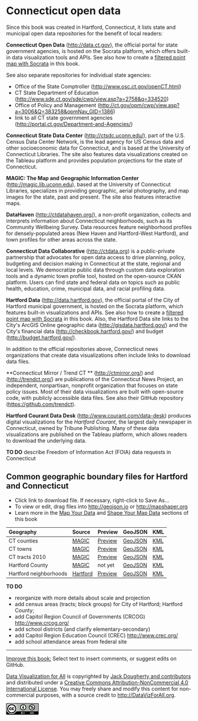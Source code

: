 # Connecticut open data

Since this book was created in Hartford, Connecticut, it lists state and municipal open data repositories for the benefit of local readers:

**Connecticut Open Data** (http://data.ct.gov), the official portal for state government agencies, is hosted on the Socrata platform, which offers built-in data visualization tools and APIs. See also how to create a [filtered point map with Socrata](../../map/socrata/index.html) in this book.

See also separate repositories for individual state agencies:
- Office of the State Comptroller (http://www.osc.ct.gov/openCT.html)
- CT State Department of Education (http://www.sde.ct.gov/sde/cwp/view.asp?a=2758&q=334520)
- Office of Policy and Management (http://ct.gov/opm/cwp/view.asp?a=3006&Q=383258&opmNav_GID=1386)
- link to all CT state government agencies (http://portal.ct.gov/Department-and-Agencies/)

**Connecticut State Data Center** (http://ctsdc.uconn.edu/), part of the U.S. Census Data Center Network, is the lead agency for US Census data and other socioeconomic data for Connecticut, and is based at the University of Connecticut Libraries. The site also features data visualizations created on the Tableau platform and provides population projections for the state of Connecticut.

**MAGIC: The Map and Geographic Information Center** (http://magic.lib.uconn.edu), based at the University of Connecticut Libraries, specializes in providing geographic, aerial photography, and map images for the state, past and present. The site also features interactive maps.

**DataHaven** (http://ctdatahaven.org/), a non-profit organization, collects and interprets information about Connecticut neighborhoods, such as its Community Wellbeing Survey. Data resources feature neighborhood profiles for densely-populated areas (New Haven and Hartford-West Hartford), and town profiles for other areas across the state.

**Connecticut Data Collaborative** (http://ctdata.org) is a public-private partnership that advocates for open data access to drive planning, policy, budgeting and decision making in Connecticut at the state, regional and local levels. We democratize public data through custom data exploration tools and a dynamic town profile tool, hosted on the open-source CKAN platform. Users can find state and federal data on topics such as public health, education, crime, municipal data, and racial profiling data.

**Hartford Data** (http://data.hartford.gov), the official portal of the City of Hartford municipal government, is hosted on the Socrata platform, which features built-in visualizations and APIs. See also how to create a [filtered point map with Socrata](../../map/socrata/index.html) in this book. Also, the Hartford Data site links to the City's ArcGIS Online geographic data (http://gisdata.hartford.gov/) and the City's financial data (http://checkbook.hartford.gov/) and budget (http://budget.hartford.gov/).


In addition to the official repositories above, Connecticut news organizations that create data visualizations often include links to download data files.

**Connecticut Mirror / Trend CT ** (http://ctmirror.org/) and (http://trendct.org/) are publications of the Connecticut News Project, an independent, nonpartisan, nonprofit organization that focuses on state policy issues. Most of their data visualizations are built with open-source code, with publicly accessible data files. See also their GitHub repository (https://github.com/trendct).

**Hartford Courant Data Desk** (http://www.courant.com/data-desk) produces digital visualizations for the *Hartford Courant*, the largest daily newspaper in Connecticut, owned by Tribune Publishing. Many of these data visualizations are published on the Tableau platform, which allows readers to download the underlying data.

**TO DO** describe Freedom of Information Act (FOIA) data requests in Connecticut


## Common geographic boundary files for Hartford and Connecticut

- Click link to download file. If necessary, right-click to Save As...
- To view or edit, drag files into http://geojson.io or http://mapshaper.org
- Learn more in the [Map Your Data](../../map/index.html) and [Shape Your Map Data](../../shape/index.html) sections of this book

| Geography              | Source    | Preview | GeoJSON | KML |
| :--------------------- | :---------| :------ | :------ |:--- |
| CT counties            | [MAGIC](http://magic.lib.uconn.edu/connecticut_data.html#boundaries)| [Preview](http://magic.lib.uconn.edu/preview.html#layers=40) | [GeoJSON](CT-counties-2010-MAGIC.geojson) | [KML](CT-counties-2010-MAGIC.kml) |
| CT towns               | [MAGIC](http://magic.lib.uconn.edu/connecticut_data.html#boundaries)| [Preview](http://magic.lib.uconn.edu/preview.html#layers=54) | [GeoJSON](CT-towns-2010-MAGIC.geojson) | [KML](CT-towns-2010-MAGIC.kml) |
| CT tracts 2010         | [MAGIC](http://magic.lib.uconn.edu/connecticut_data.html#boundaries)| [Preview](http://magic.lib.uconn.edu/preview.html#layers=66) | [GeoJSON](CT-tracts-2010-MAGIC.geojson) | [KML](CT-tracts-2010-MAGIC.kml) |
| Hartford County        | [MAGIC](http://magic.lib.uconn.edu/connecticut_data.html#boundaries) | not yet | [GeoJSON](HartfordCounty-outline-2010-MAGIC.geojson) | [KML](HartfordCounty-outline-2010-MAGIC.kml) |
| Hartford neighborhoods | [Hartford](http://gisdata.hartford.gov/datasets/d3deb11bfd9242ce9c927187c512da9e_5) | [Preview](http://gisdata.hartford.gov/datasets/d3deb11bfd9242ce9c927187c512da9e_5) | [GeoJSON](Hartford-neighborhoods-2015-HartData.geojson) | [KML](Hartford-neighborhoods-2015-HartData.kml) |

**TO DO**
- reorganize with more details about scale and projection
- add census areas (tracts; block groups) for City of Hartford; Hartford County;
- add Capitol Region Council of Governments (CRCOG) http://www.crcog.org/
- add school districts (and clarify elementary-secondary)
- add Capitol Region Education Council (CREC) http://www.crec.org/
- add school attendance areas from federal site

---


[Improve this book:](../../gitbook/improve.md) Select text to insert comments, or suggest edits on GitHub.

[Data Visualization for All](http://datavizforall.org)
is copyrighted by [Jack Dougherty and contributors](../../introduction/who.md)
and distributed under a [Creative Commons Attribution-NonCommercial 4.0 International License](http://creativecommons.org/licenses/by-nc/4.0). You may freely share and modify this content for non-commercial purposes, with a source credit to http://DataVizForAll.org.

![Creative Commons by-nc image](../../cc-by-nc.png)
